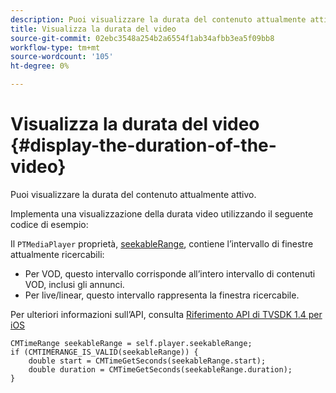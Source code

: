 ```yaml
---
description: Puoi visualizzare la durata del contenuto attualmente attivo.
title: Visualizza la durata del video
source-git-commit: 02ebc3548a254b2a6554f1ab34afbb3ea5f09bb8
workflow-type: tm+mt
source-wordcount: '105'
ht-degree: 0%

---
```


# Visualizza la durata del video {#display-the-duration-of-the-video}

Puoi visualizzare la durata del contenuto attualmente attivo.

Implementa una visualizzazione della durata video utilizzando il seguente codice di esempio:

Il `PTMediaPlayer` proprietà, [seekableRange](https://help.adobe.com/en_US/primetime/api/psdk/appledoc/Classes/PTMediaPlayer.html#//api/name/seekableRange), contiene l’intervallo di finestre attualmente ricercabili:

* Per VOD, questo intervallo corrisponde all’intero intervallo di contenuti VOD, inclusi gli annunci.
* Per live/linear, questo intervallo rappresenta la finestra ricercabile.

Per ulteriori informazioni sull’API, consulta [Riferimento API di TVSDK 1.4 per iOS](https://help.adobe.com/en_US/primetime/api/psdk/appledoc/index.html)

<!--<a id="example_A153BE3AC03F43C6BF3A156316A08CD3"></a>-->

```
CMTimeRange seekableRange = self.player.seekableRange;  
if (CMTIMERANGE_IS_VALID(seekableRange)) { 
    double start = CMTimeGetSeconds(seekableRange.start);  
    double duration = CMTimeGetSeconds(seekableRange.duration); 
}
```
